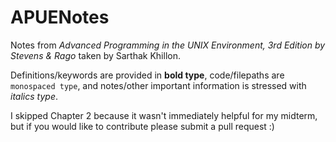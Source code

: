 # APUENotes
Notes from *Advanced Programming in the UNIX Environment, 3rd Edition by Stevens & Rago* taken by Sarthak Khillon.

Definitions/keywords are provided in **bold type**, code/filepaths are `monospaced type`, and notes/other important information is stressed with *italics type*.

I skipped Chapter 2 because it wasn't immediately helpful for my midterm, but if you would like to contribute please submit a pull request :)
